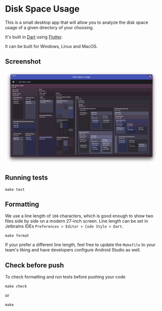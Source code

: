 # Disk Space Usage

This is a small desktop app that will allow you to analyze
the disk space usage of a given directory of your choosing.

It's built in [Dart](https://dart.dev) using [Flutter](https://flutter.dev/).

It can be built for Windows, Linux and MacOS.

## Screenshot

![Screenshot](docs/screenshot.png)

## Running tests

```
make test
```

## Formatting

We use a line length of `100` characters, which is good enough to show two files side by side on a modern 27-inch
screen.
Line length can be set in Jetbrains IDEs `Preferences > Editor > Code Style > Dart`.

```
make format
```

If your prefer a different line length, feel free to update the `Makefile` to your team's liking
and have developers configure Android Studio as well.

## Check before push

To check formatting and run tests before pushing your code

```
make check
```

or

```
make
```
